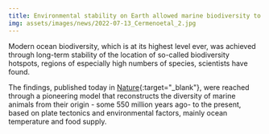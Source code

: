 ```yaml
---
title: Environmental stability on Earth allowed marine biodiversity to flourish
img: assets/images/news/2022-07-13_Cermenoetal_2.jpg
---
```


Modern ocean biodiversity, which is at its highest level ever, was achieved through long-term stability of the location of so-called biodiversity hotspots, regions of especially high numbers of species, scientists have found.

The findings, published today in [Nature](https://www.nature.com/articles/s41586-022-04932-6){:target="_blank"}, were reached through a pioneering model that reconstructs the diversity of marine animals from their origin - some 550 million years ago- to the present, based on plate tectonics and environmental factors, mainly ocean temperature and food supply. 


